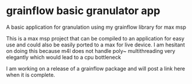 # grainflow basic granulator app
A basic application for granulation using my grainflow library for max msp

This is a max msp project that can be compiled to an application for easy use and could also be easily ported to a max for live device.  I am hesitant on doing this because m4l does not handle poly~ multithreading very elegantly which would lead to a cpu bottleneck

I am working on a release of a grainflow package and will post a link here when it is complete. 
